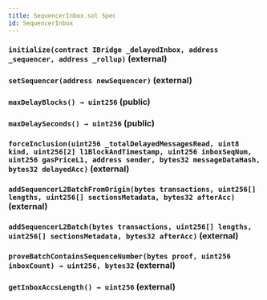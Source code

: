```yaml
---
title: SequencerInbox.sol Spec
id: SequencerInbox
---
```


### `initialize(contract IBridge _delayedInbox, address _sequencer, address _rollup)` (external)

### `setSequencer(address newSequencer)` (external)

### `maxDelayBlocks() → uint256` (public)

### `maxDelaySeconds() → uint256` (public)

### `forceInclusion(uint256 _totalDelayedMessagesRead, uint8 kind, uint256[2] l1BlockAndTimestamp, uint256 inboxSeqNum, uint256 gasPriceL1, address sender, bytes32 messageDataHash, bytes32 delayedAcc)` (external)

### `addSequencerL2BatchFromOrigin(bytes transactions, uint256[] lengths, uint256[] sectionsMetadata, bytes32 afterAcc)` (external)

### `addSequencerL2Batch(bytes transactions, uint256[] lengths, uint256[] sectionsMetadata, bytes32 afterAcc)` (external)

### `proveBatchContainsSequenceNumber(bytes proof, uint256 inboxCount) → uint256, bytes32` (external)

### `getInboxAccsLength() → uint256` (external)

